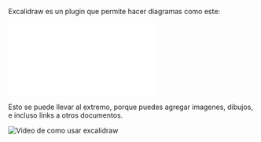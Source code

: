 Excalidraw es un plugin que permite hacer diagramas como este: 

![Dibujo Tutorial.excalidraw](Excalidraw/Dibujo%20Tutorial.excalidraw.md)

Esto se puede llevar al extremo, porque puedes agregar imagenes, dibujos, e incluso links a otros documentos.

![Video de como usar excalidraw](https://www.youtube.com/watch?v=_YJUv1m_fnM)